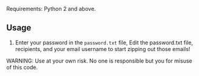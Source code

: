 Requirements: Python 2 and above.

## Usage

1. Enter your password in the `password.txt` file,
Edit the password.txt file, recipients, and
your email username to start zipping out those emails!

WARNING: Use at your own risk. No one is responsible but you for misuse of this code.